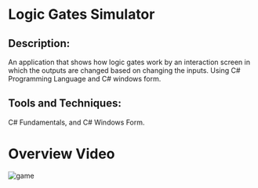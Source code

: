 # Logic Gates Simulator

## Description:
An application that shows how logic gates work by an interaction screen in which the outputs are changed based on changing the inputs. Using C# Programming Language and C# windows form.

## Tools and Techniques:
C# Fundamentals, and C# Windows Form.

# Overview Video
![game](https://github.com/SayedAbdo-99/Logic_Gates/blob/master/OverviewVideo.gif)
